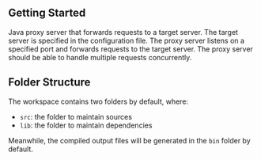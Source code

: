 ## Getting Started

Java proxy server that forwards requests to a target server. The target server is specified in the configuration file. The proxy server listens on a specified port and forwards requests to the target server. The proxy server should be able to handle multiple requests concurrently.

## Folder Structure

The workspace contains two folders by default, where:

- `src`: the folder to maintain sources
- `lib`: the folder to maintain dependencies

Meanwhile, the compiled output files will be generated in the `bin` folder by default.
